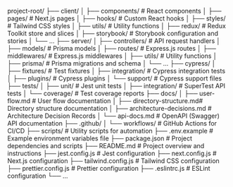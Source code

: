 project-root/
├── client/
│   ├── components/           # React components
│   ├── pages/                # Next.js pages
│   ├── hooks/                # Custom React hooks
│   ├── styles/               # Tailwind CSS styles
│   ├── utils/                # Utility functions
│   ├── redux/                # Redux Toolkit store and slices
│   ├── storybook/            # Storybook configuration and stories
│   └── ...
├── server/
│   ├── controllers/          # API request handlers
│   ├── models/               # Prisma models
│   ├── routes/               # Express.js routes
│   ├── middlewares/          # Express.js middlewares
│   ├── utils/                # Utility functions
│   ├── prisma/               # Prisma migrations and schema
│   └── ...
├── cypress/
│   ├── fixtures/             # Test fixtures
│   ├── integration/          # Cypress integration tests
│   ├── plugins/              # Cypress plugins
│   └── support/              # Cypress support files
├── tests/
│   ├── unit/                 # Jest unit tests
│   ├── integration/          # SuperTest API tests
│   └── coverage/             # Test coverage reports
├── docs/
│   ├── user-flow.md          # User flow documentation
│   ├── directory-structure.md# Directory structure documentation
│   ├── architecture-decisions.md # Architecture Decision Records
│   └── api-docs.md           # OpenAPI (Swagger) API documentation
├── .github/
│   └── workflows/            # GitHub Actions for CI/CD
├── scripts/                  # Utility scripts for automation
├── .env.example              # Example environment variables file
├── package.json              # Project dependencies and scripts
├── README.md                 # Project overview and instructions
├── jest.config.js            # Jest configuration
├── next.config.js            # Next.js configuration
├── tailwind.config.js        # Tailwind CSS configuration
├── prettier.config.js        # Prettier configuration
├── .eslintrc.js              # ESLint configuration
└── ...
